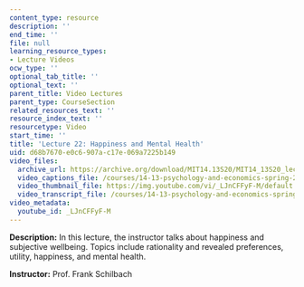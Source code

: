 ```yaml
---
content_type: resource
description: ''
end_time: ''
file: null
learning_resource_types:
- Lecture Videos
ocw_type: ''
optional_tab_title: ''
optional_text: ''
parent_title: Video Lectures
parent_type: CourseSection
related_resources_text: ''
resource_index_text: ''
resourcetype: Video
start_time: ''
title: 'Lecture 22: Happiness and Mental Health'
uid: d68b7670-e0c6-907a-c17e-069a7225b149
video_files:
  archive_url: https://archive.org/download/MIT14.13S20/MIT14_13S20_lec22_300k.mp4
  video_captions_file: /courses/14-13-psychology-and-economics-spring-2020/91b0ed32c16f520facefaf88d670319e_LJnCFFyF-M.vtt
  video_thumbnail_file: https://img.youtube.com/vi/_LJnCFFyF-M/default.jpg
  video_transcript_file: /courses/14-13-psychology-and-economics-spring-2020/8a2a5dcd66b520d903e648413980c37b_LJnCFFyF-M.pdf
video_metadata:
  youtube_id: _LJnCFFyF-M
---
```


**Description:** In this lecture, the instructor talks about happiness and subjective wellbeing. Topics include rationality and revealed preferences, utility, happiness, and mental health.

**Instructor:** Prof. Frank Schilbach



